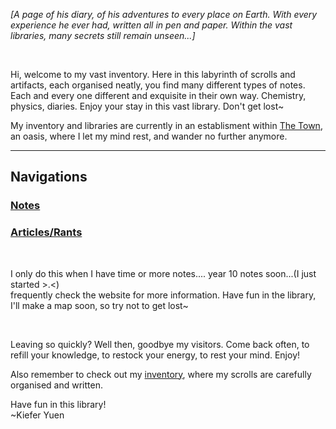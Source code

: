 
<head>
  <title>Wanderer's Archive</title>
  <link href="assets/css/main.css" rel="stylesheet" type="text/css">
  <meta name="viewport" content="width=device-width, initial-scale=1">
  <link href='https://fonts.googleapis.com/css?family=Quicksand' rel='stylesheet'>
  <script src="https://kit.fontawesome.com/a9576c305f.js" crossorigin="anonymous"></script>
    <script src="https://apps.elfsight.com/p/platform.js" defer></script>
</head>


  <p><i>[A page of his diary, of his adventures to every place on Earth. With every experience he ever had, written all in pen and paper. Within the vast libraries, many secrets still remain unseen...]</i></p>
  <br>
  <p class="intro">Hi, welcome to my vast inventory. Here in this labyrinth of scrolls and artifacts, each organised neatly, you find many different types of notes. Each and every one different and exquisite in their own way. Chemistry, physics, diaries. Enjoy your stay in this vast library. Don't get lost~</p>
  <p>My inventory and libraries are currently in an establisment within <a href="/wanderer-archive/the-town.html">The Town</a>, an oasis, where I let my mind rest, and wander no further anymore.</p>
  <hr class="divider_one">
  <h2 class="subtitles">Navigations</h2>
  <h3 class="intro"><b><a href="notes.md">Notes</a></b></h3>
  <h3 class="intro"><b><a href="ramblings.md">Articles/Rants</a></b></h3>
  
  <br>
  <p>I only do this when I have time or more notes.... year 10 notes soon...(I just started >.<) <br>
  frequently check the website for more information. Have fun in the library, I'll make a map soon, so try not to get lost~</p>
  
  <br>
  <p>Leaving so quickly? Well then, goodbye my visitors. Come back often, to refill your knowledge, to restock your energy, to rest your mind. Enjoy!</p>
  <p>Also remember to check out my <a href="https://wanderer-inventory.notion.site/Wanderer-s-Archive-551bf6d3382148678191175b1123296f">inventory</a>, where my scrolls are carefully organised and written.</p>
  
  <p>Have fun in this library! <br> ~Kiefer Yuen</p>

